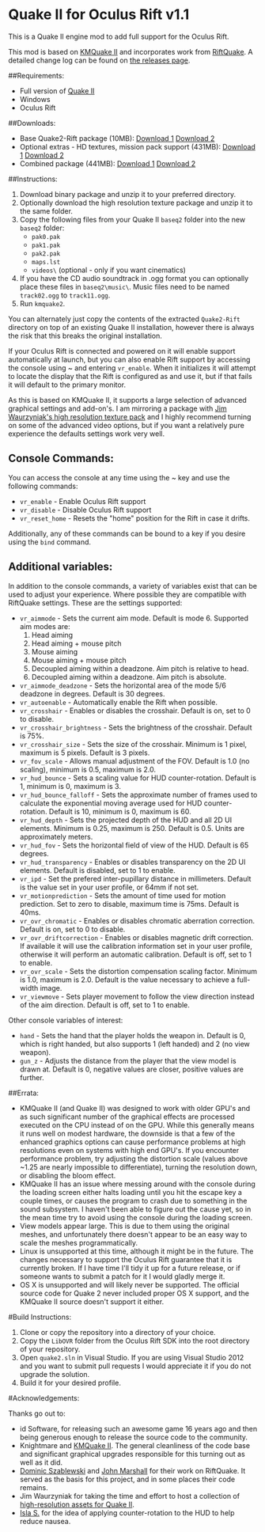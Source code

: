 # Quake II for Oculus Rift v1.1

This is a Quake II engine mod to add full support for the Oculus Rift. 

This mod is based on [KMQuake II](http://www.markshan.com/knightmare/) and incorporates work from [RiftQuake](https://github.com/phoboslab/Quakespasm-Rift/). A detailed change log can be found on [the releases page](https://github.com/dghost/Quake2-Rift/releases).

##Requirements:
- Full version of [Quake II](http://store.steampowered.com/app/2320/)
- Windows
- Oculus Rift

##Downloads:
- Base Quake2-Rift package (10MB): [Download 1](http://dgho.st/crI0) [Download 2](https://docs.google.com/uc?export=download&id=0B3vzoY9q6d-wdG1qWWpZdXR6MDg)
- Optional extras - HD textures, mission pack support (431MB): [Download 1](http://dgho.st/FvNC) [Download 2](https://docs.google.com/uc?export=download&id=0B3vzoY9q6d-wQ3BaQTNkUmhIYU0)
- Combined package (441MB): [Download 1](http://dgho.st/HX8m) [Download 2](https://docs.google.com/uc?export=download&id=0B3vzoY9q6d-wVHNUaEx4WnhTbGc)

##Instructions:
1. Download binary package and unzip it to your preferred directory.
2. Optionally download the high resolution texture package and unzip it to the same folder.
3. Copy the following files from your Quake II `baseq2` folder into the new `baseq2` folder:
    - `pak0.pak`
    - `pak1.pak`
    - `pak2.pak`
    - `maps.lst`
    - `videos\` (optional - only if you want cinematics)
4. If you have the CD audio soundtrack in .ogg format you can optionally place these files in `baseq2\music\`. Music files need to be named `track02.ogg` to `track11.ogg`.
5. Run `kmquake2`. 

You can alternately just copy the contents of the extracted `Quake2-Rift` directory on top of an existing Quake II installation, however there is always the risk that this breaks the original installation.

If your Oculus Rift is connected and powered on it will enable support automatically at launch, but you can also enable Rift support by accessing the console using ~ and entering `vr_enable`. When it initializes it will attempt to locate the display that the Rift is configured as and use it, but if that fails it will default to the primary monitor.

As this is based on KMQuake II, it supports a large selection of advanced graphical settings and add-on's. I am mirroring a package with [Jim Waurzyniak's high resolution texture pack](http://www-personal.umich.edu/~jimw/q2/) and I highly recommend turning on some of the advanced video options, but if you want a relatively pure experience the defaults settings work very well.

## Console Commands:
You can access the console at any time using the ~ key and use the following commands:

- `vr_enable` - Enable Oculus Rift support
- `vr_disable` - Disable Oculus Rift support
- `vr_reset_home` - Resets the "home" position for the Rift in case it drifts.

Additionally, any of these commands can be bound to a key if you desire using the `bind` command.

## Additional variables:
In addition to the console commands, a variety of variables exist that can be used to adjust your experience. Where possible they are compatible with RiftQuake settings. These are the settings supported:

- `vr_aimmode` - Sets the current aim mode. Default is mode 6. Supported aim modes are:
    1. Head aiming 
    2. Head aiming + mouse pitch
    3. Mouse aiming
    4. Mouse aiming + mouse pitch
    5. Decoupled aiming within a deadzone. Aim pitch is relative to head.
    6. Decoupled aiming within a deadzone. Aim pitch is absolute.  
- `vr_aimmode_deadzone` - Sets the horizontal area of the mode 5/6 deadzone in degrees. Default is 30 degrees.
- `vr_autoenable` - Automatically enable the Rift when possible.
- `vr_crosshair` - Enables or disables the crosshair. Default is on, set to 0 to disable.
- `vr_crosshair_brightness` - Sets the brightness of the crosshair. Default is 75%.
- `vr_crosshair_size` - Sets the size of the crosshair. Minimum is 1 pixel, maximum is 5 pixels. Default is 3 pixels.
- `vr_fov_scale` - Allows manual adjustment of the FOV. Default is 1.0 (no scaling), minimum is 0.5, maximum is 2.0. 
- `vr_hud_bounce` - Sets a scaling value for HUD counter-rotation. Default is 1, minimum is 0, maximum is 3.
- `vr_hud_bounce_falloff` - Sets the approximate number of frames used to calculate the exponential moving average used for HUD counter-rotation. Default is 10, minimum is 0, maximum is 60.
- `vr_hud_depth` - Sets the projected depth of the HUD and all 2D UI elements. Minimum is 0.25, maximum is 250. Default is 0.5. Units are approximately meters.
- `vr_hud_fov` - Sets the horizontal field of view of the HUD. Default is 65 degrees.
- `vr_hud_transparency` - Enables or disables transparency on the 2D UI elements. Default is disabled, set to 1 to enable.
- `vr_ipd` - Set the prefered inter-pupillary distance in millimeters. Default is the value set in your user profile, or 64mm if not set.
- `vr_motionprediction` - Sets the amount of time used for motion prediction. Set to zero to disable, maximum time is 75ms. Default is 40ms.
- `vr_ovr_chromatic` - Enables or disables chromatic aberration correction. Default is on, set to 0 to disable.
- `vr_ovr_driftcorrection` - Enables or disables magnetic drift correction. If available it will use the calibration information set in your user profile, otherwise it will perform an automatic calibration. Default is off, set to 1 to enable.
- `vr_ovr_scale` - Sets the distortion compensation scaling factor. Minimum is 1.0, maximum is 2.0. Default is the value necessary to achieve a full-width image.
- `vr_viewmove` - Sets player movement to follow the view direction instead of the aim direction. Default is off, set to 1 to enable.

Other console variables of interest:

- `hand` - Sets the hand that the player holds the weapon in. Default is 0, which is right handed, but also supports 1 (left handed) and 2 (no view weapon).
- `gun_z` - Adjusts the distance from the player that the view model is drawn at. Default is 0, negative values are closer, positive values are further.

##Errata:

- KMQuake II (and Quake II) was designed to work with older GPU's and as such significant number of the graphical effects are processed executed on the CPU instead of on the GPU. While this generally means it runs well on modest hardware, the downside is that a few of the enhanced graphics options can cause performance problems at high resolutions even on systems with high end GPU's. If you encounter performance problem, try adjusting the distortion scale (values above ~1.25 are nearly impossible to differentiate), turning the resolution down, or disabling the bloom effect. 
- KMQuake II has an issue where messing around with the console during the loading screen either halts loading until you hit the escape key a couple times, or causes the program to crash due to something in the sound subsystem. I haven't been able to figure out the cause yet, so in the mean time try to avoid using the console during the loading screen.
- View models appear large. This is due to them using the original meshes, and unfortunately there doesn't appear to be an easy way to scale the meshes programmatically.
- Linux is unsupported at this time, although it might be in the future. The changes necessary to support the Oculus Rift guarantee that it is currently broken. If I have time I'll tidy it up for a future release, or if someone wants to submit a patch for it I would gladly merge it. 
- OS X is unsupported and will likely never be supported. The official source code for Quake 2 never included proper OS X support, and the KMQuake II source doesn't support it either.

#Build Instructions:

1. Clone or copy the repository into a directory of your choice.
2. Copy the `LibOVR` folder from the Oculus Rift SDK into the root directory of your repository.
3. Open `quake2.sln` in Visual Studio. If you are using Visual Studio 2012 and you want to submit pull requests I would appreciate it if you do not upgrade the solution.
4. Build it for your desired profile.

#Acknowledgements:

Thanks go out to:

- id Software, for releasing such an awesome game 16 years ago and then being generous enough to release the source code to the community.
- Knightmare and [KMQuake II](http://www.markshan.com/knightmare/). The general cleanliness of the code base and significant graphical upgrades responsible for this turning out as well as it did.
- [Dominic Szablewski](https://github.com/phoboslab) and [John Marshall](https://github.com/swax) for their work on RiftQuake. It served as the basis for this project, and in some places their code remains.
- Jim Waurzyniak for taking the time and effort to host a collection of [high-resolution assets for Quake II](http://www-personal.umich.edu/~jimw/q2/).
- [Isla S.](http://islaes.com/) for the idea of applying counter-rotation to the HUD to help reduce nausea.